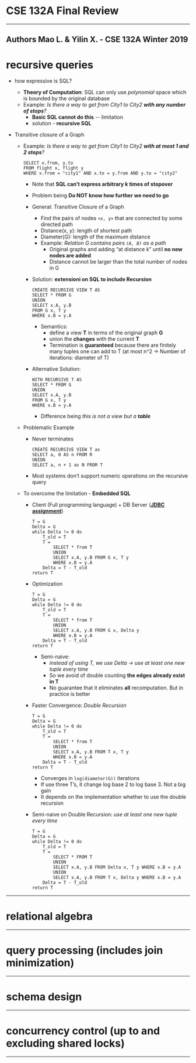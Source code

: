 # **CSE 132A Final Review** 
---
Authors Mao L. & Yilin X. - CSE 132A Winter 2019
---

# recursive queries
- how expressive is SQL?
  - **Theory of Computation**: SQL can only use *polynomial* space which is bounded by the original database
  - Example: *Is there a way to get from City1 to City2 **with any number of stops**?*
    - **Basic SQL cannot do this** -- limitation
    - solution - **recursive SQL**

- Transitive closure of a Graph
  - Example: *Is there a way to get from City1 to City2 **with at most 1 and 2 stops**?*
    ```
    SELECT x.from, y.to
    FROM flight x, flight y
    WHERE x.from = "city1" AND x.to = y.from AND y.to = "city2"
    ```
    - Note that **SQL can’t express arbitrary k times of stopover**
    - Problem being **Do NOT know how further we need to go**
    - General: Transitive Closure of a Graph
      - Find the pairs of nodes `<x, y>` that are connected by some directed path
      - Distance(x, y): length of shortest path
      - Diameter(G): length of the maximum distance
      - Example: *Relation G contains pairs `(A, B)` as a path*
        - Original graphs and adding “at distance k” until **no new nodes are added**
        - Distance cannot be larger than the total number of nodes in G

    - Solution: **extensioni on SQL to include Recursion**
        ```
        CREATE RECURSIVE VIEW T AS
        SELECT * FROM G
        UNION
        SELECT x.A, y.B
        FROM G x, T y
        WHERE x.B = y.A
        ```
      - Semantics: 
        - define a view **T** in terms of the original graph **G**
        - union the **changes** with the current **T**
        - Termination is **guaranteed** because there are finitely many tuples one can add to T (at most n^2 → Number of iterations: diameter of T)


    - Alternative Solution:
        ```
        WITH RECURSIVE T AS
        SELECT * FROM G
        UNION
        SELECT x.A, y.B
        FROM G x, T y
        WHERE x.B = y.A
        ```
      - Difference being *this is not a view but a **table***

  - Problematic Example
    - Never terminates
        ```
        CREATE RECURSIVE VIEW T as 
        SELECT a, 0 AS n FROM R
        UNION
        SELECT a, n + 1 as N FROM T
        ```
    - Most systems don’t support numeric operations on the recursive query
  - To overcome the limitation - **Embedded SQL**
    - Client (Full programming language) + DB Server (**[JDBC assignment](https://github.com/yeelimtse/UCSD-review-docs/blob/master/cse-132a/assignments/assignment2/PA2.pdf)**)
        ```
        T = G
        Delta = G
        while Delta != 0 do
            T_old = T
            T = 
                SELECT * from T
                UNION
                SELECT x.A, y.B FROM G x, T y
                WHERE x.B = y.A
            Delta = T - T_old
        return T
        ```
    - Optimization
        ```
        T = G
        Delta = G
        while Delta != 0 do
            T_old = T
            T = 
                SELECT * from T
                UNION
                SELECT x.A, y.B FROM G x, Delta y
                WHERE x.B = y.A
            Delta = T - T_old
        return T
        ```
      - Semi-naive: 
        - *instead of using T, we use Delta → use at least one new tuple every time*
        - So we avoid of double counting **the edges already exist in T**
        - No guarantee that it eliminates **all** recomputation. But in practice is better
    - Faster Convergence: *Double Recursion*
        ```
        T = G
        Delta = G
        while Delta != 0 do
            T_old = T
            T = 
                SELECT * from T
                UNION
                SELECT x.A, y.B FROM T x, T y
                WHERE x.B = y.A
            Delta = T - T_old
        return T
        ```
      - Converges in `log(diameter(G))` iterations
      - If use three T’s, it change log base 2 to log base 3. Not a big gain
      - It depends on the implementation whether to use the double recursion
      
    - Semi-naive on Double Recursion: *use at least one new tuple every time*
        ```
        T = G
        Delta = G
        while Delta != 0 do
            T_old = T
            T = 
                SELECT * FROM T
                UNION
                SELECT x.A, y.B FROM Delta x, T y WHERE x.B = y.A
                UNION
                SELECT x.A, y.B FROM T x, Delta y WHERE x.B = y.A
            Delta = T - T_old
        return T
        ```

---
# relational algebra
---
# query processing (includes join minimization)
---
# schema design
---
# concurrency control (up to and excluding shared locks)
---
